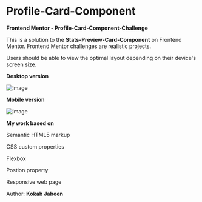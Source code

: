 # Profile-Card-Component
**Frontend Mentor - Profile-Card-Component-Challenge**

This is a solution to the **Stats-Preview-Card-Component** on Frontend Mentor. Frontend Mentor challenges are realistic projects.

Users should be able to view the optimal layout depending on their device's screen size.


**Desktop version**

![image](https://github.com/KJabeen/Profile-Card-Component/assets/126177876/7aaf76ed-1deb-4ff7-b553-cb0c9b298b7e)


**Mobile version**

![image](https://github.com/KJabeen/Profile-Card-Component/assets/126177876/32728d79-39f7-4dcc-b6ce-4270e1f0ba41)



**My work based on**

  Semantic HTML5 markup
    
  CSS custom properties

  Flexbox

  Postion property
  
  Responsive web page


Author:
**Kokab Jabeen**
